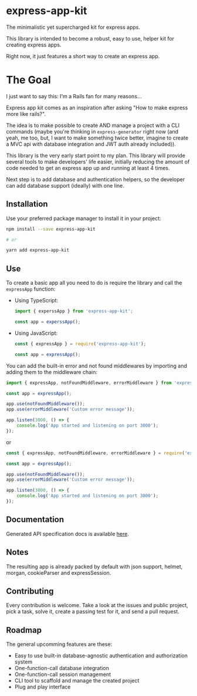 # express-app-kit
The minimalistic yet supercharged kit for express apps.

This library is intended to become a robust, easy to use, helper kit for creating express apps.

Right now, it just features a short way to create an express app.

# The Goal
I just want to say this: I'm a Rails fan for many reasons...

Express app kit comes as an inspiration after asking "How to make express more like rails?".

The idea is to make possible to create AND manage a project with a CLI commands (maybe you're thinking in `express-generator` right now (and yeah, me too, but, I want to make something twice better, imagine to create a MVC api with database integration and JWT auth already included)).

This library is the very early start point to my plan. This library will provide several tools to make developers' life easier, initially reducing the amount of code needed to get an express app up and running at least 4 times.

Next step is to add database and authentication helpers, so the developer can add database support (ideally) with one line.

## Installation
Use your preferred package manager to install it in your project:

```bash
npm install --save express-app-kit

# or

yarn add express-app-kit
```

## Use
To create a basic app all you need to do is require the library and call the `expressApp` function:

- Using TypeScript:
	```ts
	import { experssApp } from 'express-app-kit';

	const app = experssApp();
	```
- Using JavaScript:
	```js
	const { expressApp } = require('express-app-kit');

	const app = expressApp();
	```

You can add the built-in error and not found middlewares by importing and adding them to the middleware chain:

```ts
import { expressApp, notFoundMiddleware, errorMiddleware } from 'express-app-kit';

const app = expressApp();

app.use(notFoundMiddleware());
app.use(errorMiddleware('Custom error message'));

app.listen(3000, () => {
	console.log('App started and listening on port 3000');
});
```

or

```js
const { expressApp, notFoundMiddleware, errorMiddleware } = require('express-app-kit');

const app = expressApp();

app.use(notFoundMiddleware());
app.use(errorMiddleware('Custom error message'));

app.listen(3000, () => {
	console.log('App started and listening on port 3000');
});
```

## Documentation
Generated API specification docs is available [here](https://xonawebsite.github.io/express-app-kit).

## Notes
The resulting app is already packed by default with json support, helmet, morgan, cookieParser and expressSession.

## Contributing
Every contribution is welcome. Take a look at the issues and public project, pick a task, solve it, create a passing test for it, and send a pull request.


## Roadmap
The general upcomming features are these:
- Easy to use built-in database-agnostic authentication and authorization system
- One-function-call database integration
- One-function-call session management
- CLI tool to scaffold and manage the created project
- Plug and play interface
